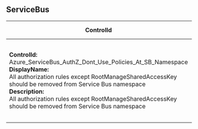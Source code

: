 ## ServiceBus

| ControlId | Dependent Azure API(s) and Properties | Control spec-let |
|-----------|-------------------------------------|------------------|
| <b>ControlId:</b><br>Azure_ServiceBus_AuthZ_Dont_Use_Policies_At_SB_Namespace<br><b>DisplayName:</b><br>All authorization rules except RootManageSharedAccessKey <br>should be removed from Service Bus namespace<br><b>Description: </b><br> All authorization rules except RootManageSharedAccessKey <br>should be removed from Service Bus namespace |<b>ARM API to list Authorization Rules for a ServiceBus namespace : </b> <br> /subscriptions/{subscriptionId}<br>/resourceGroups/{resourceGroupName}<br>/providers/Microsoft.ServiceBus<br>/namespaces/{namespaceName}<br>/AuthorizationRules<br>?api-version=2017-04-01 <br><b>Properties:</b><br> value[\*].id <br> value[\*].name |<b>Passed: </b><br>If no authorization rules other than <br>RootManageSharedAccessKey found at namespace level.<br><b>Failed: </b><br>If any custom authorization rule <br>found at namespace level. |
